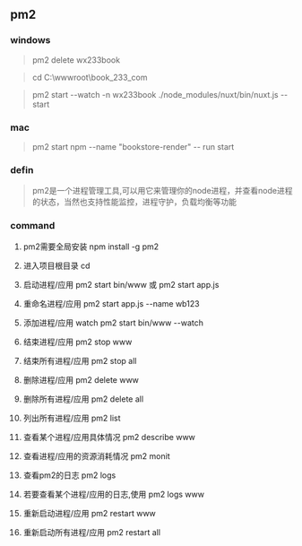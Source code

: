 ## pm2

### windows
> pm2 delete wx233book

> cd C:\wwwroot\book_233_com

> pm2 start --watch -n wx233book ./node_modules/nuxt/bin/nuxt.js -- start

### mac
> pm2 start npm --name "bookstore-render" -- run start

### defin
> pm2是一个进程管理工具,可以用它来管理你的node进程，并查看node进程的状态，当然也支持性能监控，进程守护，负载均衡等功能

### command
1. pm2需要全局安装 npm install -g pm2

2. 进入项目根目录 cd

3. 启动进程/应用 pm2 start bin/www 或 pm2 start app.js

4. 重命名进程/应用 pm2 start app.js --name wb123

5. 添加进程/应用 watch pm2 start bin/www --watch

6. 结束进程/应用 pm2 stop www

7. 结束所有进程/应用 pm2 stop all

8. 删除进程/应用 pm2 delete www

9. 删除所有进程/应用 pm2 delete all

10. 列出所有进程/应用 pm2 list

11. 查看某个进程/应用具体情况 pm2 describe www

12. 查看进程/应用的资源消耗情况 pm2 monit

13. 查看pm2的日志 pm2 logs

14. 若要查看某个进程/应用的日志,使用 pm2 logs www

15. 重新启动进程/应用 pm2 restart www

16. 重新启动所有进程/应用 pm2 restart all
